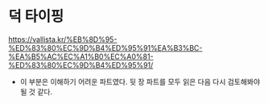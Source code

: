 # 덕 타이핑

https://vallista.kr/%EB%8D%95-%ED%83%80%EC%9D%B4%ED%95%91%EA%B3%BC-%EA%B5%AC%EC%A1%B0%EC%A0%81-%ED%83%80%EC%9D%B4%ED%95%91/

- 이 부분은 이해하기 어려운 파트였다. 뒷 장 파트를 모두 읽은 다음 다시 검토해봐야 될 것 같다.
